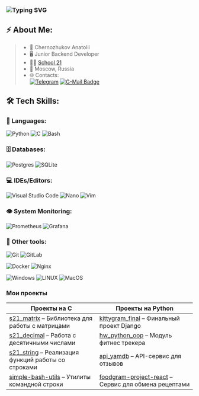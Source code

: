 ### ![Typing SVG](https://readme-typing-svg.herokuapp.com?color=%2336BCF7&lines=Junior+backend+developer)

## ⚡ About Me:
>- :bearded_person: Chernozhukov Anatolii
>- :desktop_computer: Junior Backend Developer
>- :man_student: [School 21](https://21-school.ru/)
>- :city_sunrise: Moscow, Russia
>- 🌐 Contacts:  
[![Telegram](https://img.shields.io/badge/Telegram-2CA5E0?style=for-the-badge&logo=telegram&logoColor=white)](https://t.me/chernozhuk)
[![G-Mail Badge](https://img.shields.io/badge/Gmail-D14836?style=for-the-badge&logo=gmail&logoColor=white)](mailto:nat.chernozhuk@gmail.com)

## 🛠 Tech Skills:

### 🚀 Languages:

![Python](https://img.shields.io/badge/Python-FFD43B?style=for-the-badge&logo=python&logoColor=blue)
![C](https://img.shields.io/badge/c-%2300599C.svg?style=for-the-badge&logo=c&logoColor=white)
![Bash](https://img.shields.io/badge/bash-%23121011.svg?style=for-the-badge&logo=gnu-bash&logoColor=white)

### 🗄️ Databases:

![Postgres](https://img.shields.io/badge/postgres-%23316192.svg?style=for-the-badge&logo=postgresql&logoColor=white)
![SQLite](https://img.shields.io/badge/sqlite-%23316192.svg?style=for-the-badge&logo=postgresql&logoColor=white)

### 💻 IDEs/Editors:

![Visual Studio Code](https://img.shields.io/badge/Visual%20Studio%20Code-0078d7.svg?style=for-the-badge&logo=visual-studio-code&logoColor=white)
![Nano](https://img.shields.io/badge/Nano-%2311AB00.svg?style=for-the-badge&logo=nano&logoColor=white)
![Vim](https://img.shields.io/badge/VIM-%23316192.svg?style=for-the-badge&logo=vim&logoColor=white)

### 👁 System Monitoring:

![Prometheus](https://img.shields.io/badge/Prometheus-E6522C?style=for-the-badge&logo=Prometheus&logoColor=white)
![Grafana](https://img.shields.io/badge/grafana-%23F46800.svg?style=for-the-badge&logo=grafana&logoColor=white)

### 👾 Other tools:

![Git](https://img.shields.io/badge/git-%23F05033.svg?style=for-the-badge&logo=git&logoColor=white)
![GitLab](https://img.shields.io/badge/gitlab_CICD-%23181717.svg?style=for-the-badge&logo=gitlab&logoColor=white)

![Docker](https://img.shields.io/badge/Docker-%23D42029.svg?color=blue&style=for-the-badge&logo=Docker&logoColor=white)
![Nginx](https://img.shields.io/badge/nginx-%23009639.svg?style=for-the-badge&logo=nginx&logoColor=white)

![Windows](https://img.shields.io/badge/Windows-0078D6?style=for-the-badge&logo=windows&logoColor=white)
![LINUX](https://img.shields.io/badge/Linux-FCC624?style=for-the-badge&logo=linux&logoColor=black)
![MacOS](https://img.shields.io/badge/mac%20os-000000?style=for-the-badge&logo=apple&logoColor=white)

### Мои проекты

| Проекты на C                                                                 | Проекты на Python                                                                 |
|------------------------------------------------------------------------------|-----------------------------------------------------------------------------------|
| [s21_matrix](https://github.com/Nattechhub/s21_matrix) – Библиотека для работы с матрицами | [kittygram_final](https://github.com/Nattechhub/kittygram_final) – Финальный проект Django |
| [s21_decimal](https://github.com/Nattechhub/s21_decimal) – Работа с десятичными числами | [hw_python_oop](https://github.com/Nattechhub/hw_python_oop) – Модуль фитнес трекера |
| [s21_string](https://github.com/Nattechhub/s21_string) – Реализация функций работы со строками | [api_yamdb](https://github.com/Nattechhub/api_yamdb) – API-сервис для отзывов |
| [simple-bash-utils](https://github.com/Nattechhub/simple-bash-utils) – Утилиты командной строки | [foodgram-project-react](https://github.com/Nattechhub/foodgram-project-react) – Сервис для обмена рецептами |

